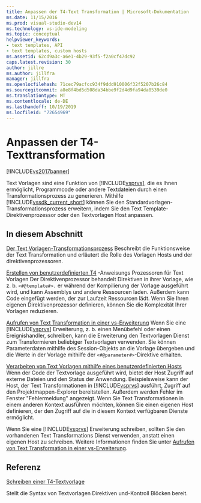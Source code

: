 ```yaml
---
title: Anpassen der T4-Text Transformation | Microsoft-Dokumentation
ms.date: 11/15/2016
ms.prod: visual-studio-dev14
ms.technology: vs-ide-modeling
ms.topic: conceptual
helpviewer_keywords:
- text templates, API
- text templates, custom hosts
ms.assetid: 62cd9a3c-a6e1-4b29-93f5-f2a0cf47dc92
caps.latest.revision: 30
author: jillre
ms.author: jillfra
manager: jillfra
ms.openlocfilehash: 71cec79acfcc934f9ddd910006f32f5207b26c84
ms.sourcegitcommit: a8e8f4bd5d508da34bbe9f2d4d9fa94da0539de0
ms.translationtype: MT
ms.contentlocale: de-DE
ms.lasthandoff: 10/19/2019
ms.locfileid: "72654969"
---
```

# <a name="customizing-t4-text-transformation"></a>Anpassen der T4-Texttransformation
[!INCLUDE[vs2017banner](../includes/vs2017banner.md)]

Text Vorlagen sind eine Funktion von [!INCLUDE[vsprvs](../includes/vsprvs-md.md)], die es Ihnen ermöglicht, Programmcode oder andere Textdateien durch einen Transformationsprozess zu generieren. Mithilfe [!INCLUDE[vssdk_current_short](../includes/vssdk-current-short-md.md)] können Sie den Standardvorlagen-Transformationsprozess erweitern, indem Sie den Text Template-Direktivenprozessor oder den Textvorlagen Host anpassen.

## <a name="in-this-section"></a>In diesem Abschnitt
 [Der Text Vorlagen-Transformationsprozess](../modeling/the-text-template-transformation-process.md) Beschreibt die Funktionsweise der Text Transformation und erläutert die Rolle des Vorlagen Hosts und der direktivenprozessoren.

 [Erstellen von benutzerdefinierten T4](../modeling/creating-custom-t4-text-template-directive-processors.md) -Anweisungs Prozessoren für Text Vorlagen Der Direktivenprozessor behandelt Direktiven in ihrer Vorlage, wie z. b. `<#@template#>.` er während der Kompilierung der Vorlage ausgeführt wird, und kann Assemblys und andere Ressourcen laden. Außerdem kann Code eingefügt werden, der zur Laufzeit Ressourcen lädt. Wenn Sie Ihren eigenen Direktivenprozessor definieren, können Sie die Komplexität Ihrer Vorlagen reduzieren.

 [Aufrufen von Text Transformation in einer vs-Erweiterung](../modeling/invoking-text-transformation-in-a-vs-extension.md) Wenn Sie eine [!INCLUDE[vsprvs](../includes/vsprvs-md.md)] Erweiterung, z. b. einen Menübefehl oder einen Ereignishandler, schreiben, kann die Erweiterung den Textvorlagen Dienst zum Transformieren beliebiger Textvorlagen verwenden. Sie können Parameterdaten mithilfe des Session-Objekts an die Vorlage übergeben und die Werte in der Vorlage mithilfe der `<#@parameter#>`-Direktive erhalten.

 [Verarbeiten von Text Vorlagen mithilfe eines benutzerdefinierten Hosts](../modeling/processing-text-templates-by-using-a-custom-host.md) Wenn der Code der Textvorlage ausgeführt wird, bietet der Host Zugriff auf externe Dateien und den Status der Anwendung. Beispielsweise kann der Host, der Text Transformationen in [!INCLUDE[vsprvs](../includes/vsprvs-md.md)] ausführt, Zugriff auf den Projektmappen-Explorer bereitstellen. Außerdem werden Fehler im Fenster "Fehlermeldung" angezeigt. Wenn Sie Text Transformationen in einem anderen Kontext ausführen möchten, können Sie einen eigenen Host definieren, der den Zugriff auf die in diesem Kontext verfügbaren Dienste ermöglicht.

 Wenn Sie eine [!INCLUDE[vsprvs](../includes/vsprvs-md.md)] Erweiterung schreiben, sollten Sie den vorhandenen Text Transformations Dienst verwenden, anstatt einen eigenen Host zu schreiben. Weitere Informationen finden Sie unter [Aufrufen von Text Transformation in einer vs-Erweiterung](../modeling/invoking-text-transformation-in-a-vs-extension.md).

## <a name="reference"></a>Referenz
 [Schreiben einer T4-Textvorlage](../modeling/writing-a-t4-text-template.md)

 Stellt die Syntax von Textvorlagen Direktiven und-Kontroll Blöcken bereit.
